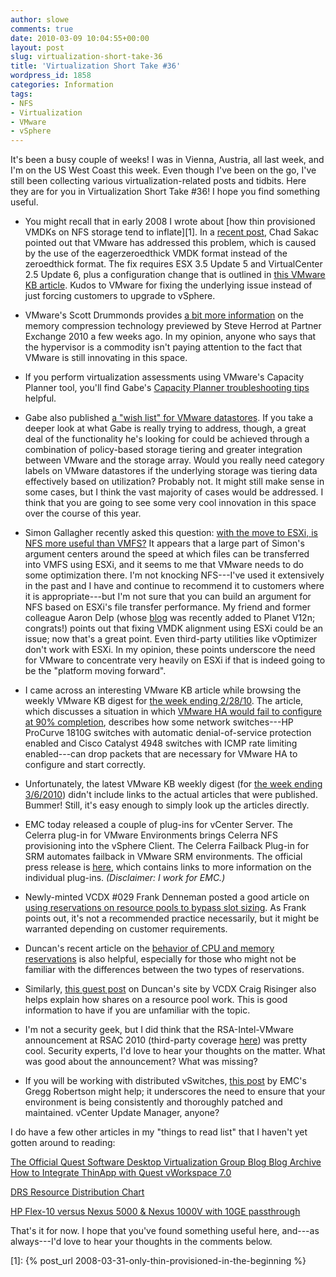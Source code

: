 ```yaml
---
author: slowe
comments: true
date: 2010-03-09 10:04:55+00:00
layout: post
slug: virtualization-short-take-36
title: 'Virtualization Short Take #36'
wordpress_id: 1858
categories: Information
tags:
- NFS
- Virtualization
- VMware
- vSphere
---
```


It's been a busy couple of weeks! I was in Vienna, Austria, all last week, and I'm on the US West Coast this week. Even though I've been on the go, I've still been collecting various virtualization-related posts and tidbits. Here they are for you in Virtualization Short Take #36! I hope you find something useful.

* You might recall that in early 2008 I wrote about [how thin provisioned VMDKs on NFS storage tend to inflate][1]. In a [recent post](http://virtualgeek.typepad.com/virtual_geek/2010/02/fixing-eagerzeroedthick-use---in-vi35-vsphere-and-using-zero-reclaim.html), Chad Sakac pointed out that VMware has addressed this problem, which is caused by the use of the eagerzeroedthick VMDK format instead of the zeroedthick format. The fix requires ESX 3.5 Update 5 and VirtualCenter 2.5 Update 6, plus a configuration change that is outlined in [this VMware KB article](http://kb.vmware.com/selfservice/microsites/search.do?language=en_US&cmd=displayKC&externalId=1017666). Kudos to VMware for fixing the underlying issue instead of just forcing customers to upgrade to vSphere.

* VMware's Scott Drummonds provides [a bit more information](http://vpivot.com/2010/03/01/memory-compression/) on the memory compression technology previewed by Steve Herrod at Partner Exchange 2010 a few weeks ago. In my opinion, anyone who says that the hypervisor is a commodity isn't paying attention to the fact that VMware is still innovating in this space.

* If you perform virtualization assessments using VMware's Capacity Planner tool, you'll find Gabe's [Capacity Planner troubleshooting tips](http://www.gabesvirtualworld.com/?p=1032) helpful.

* Gabe also published [a "wish list" for VMware datastores](http://www.gabesvirtualworld.com/?p=1086). If you take a deeper look at what Gabe is really trying to address, though, a great deal of the functionality he's looking for could be achieved through a combination of policy-based storage tiering and greater integration between VMware and the storage array. Would you really need category labels on VMware datastores if the underlying storage was tiering data effectively based on utilization? Probably not. It might still make sense in some cases, but I think the vast majority of cases would be addressed. I think that you are going to see some very cool innovation in this space over the course of this year.

* Simon Gallagher recently asked this question: [with the move to ESXi, is NFS more useful than VMFS?](http://vinf.net/2010/03/02/with-the-move-to-esxi-is-nfs-becoming-more-useful-than-vmfs/) It appears that a large part of Simon's argument centers around the speed at which files can be transferred into VMFS using ESXi, and it seems to me that VMware needs to do some optimization there. I'm not knocking NFS---I've used it extensively in the past and I have and continue to recommend it to customers where it is appropriate---but I'm not sure that you can build an argument for NFS based on ESXi's file transfer performance. My friend and former colleague Aaron Delp (whose [blog](http://blog.aarondelp.com/) was recently added to Planet V12n; congrats!) points out that fixing VMDK alignment using ESXi could be an issue; now that's a great point. Even third-party utilities like vOptimizer don't work with ESXi. In my opinion, these points underscore the need for VMware to concentrate very heavily on ESXi if that is indeed going to be the "platform moving forward".

* I came across an interesting VMware KB article while browsing the weekly VMware KB digest for [the week ending 2/28/10](http://blogs.vmware.com/kbdigest/2010/02/new-articles-published-for-week-ending-02282010.html?utm_source=feedburner&utm_medium=twitter&utm_campaign=Feed%3A+VmwareKnowledgebaseWeeklyDigest+(VMware+Knowledge+Base+Digest)). The article, which discusses a situation in which [VMware HA would fail to configure at 90% completion](http://kb.vmware.com/selfservice/microsites/search.do?language=en_US&cmd=displayKC&externalId=1018217), describes how some network switches---HP ProCurve 1810G switches with automatic denial-of-service protection enabled and Cisco Catalyst 4948 switches with ICMP rate limiting enabled---can drop packets that are necessary for VMware HA to configure and start correctly.

* Unfortunately, the latest VMware KB weekly digest (for [the week ending 3/6/2010](http://blogs.vmware.com/kbdigest/2010/03/new-articles-published-for-week-ending-362010.html?utm_source=feedburner&utm_medium=twitter&utm_campaign=Feed%3A+VmwareKnowledgebaseWeeklyDigest+(VMware+Knowledge+Base+Digest))) didn't include links to the actual articles that were published. Bummer! Still, it's easy enough to simply look up the articles directly.

* EMC today released a couple of plug-ins for vCenter Server. The Celerra plug-in for VMware Environments brings Celerra NFS provisioning into the vSphere Client. The Celerra Failback Plug-in for SRM automates failback in VMware SRM environments. The official press release is [here](http://www.emc.com/about/news/press/2010/20100309-01.htm), which contains links to more information on the individual plug-ins. _(Disclaimer: I work for EMC.)_

* Newly-minted VCDX #029 Frank Denneman posted a good article on [using reservations on resource pools to bypass slot sizing](http://frankdenneman.nl/2010/02/resource-pools-and-avoiding-ha-slot-sizing/). As Frank points out, it's not a recommended practice necessarily, but it might be warranted depending on customer requirements.

* Duncan's recent article on the [behavior of CPU and memory reservations](http://www.yellow-bricks.com/2010/03/03/cpumem-reservation-behaviour/) is also helpful, especially for those who might not be familiar with the differences between the two types of reservations.

* Similarly, [this guest post](http://www.yellow-bricks.com/2010/02/22/the-resource-pool-priority-pie-paradox/) on Duncan's site by VCDX Craig Risinger also helps explain how shares on a resource pool work. This is good information to have if you are unfamiliar with the topic.

* I'm not a security geek, but I did think that the RSA-Intel-VMware announcement at RSAC 2010 (third-party coverage [here](http://www.darkreading.com/securityservices/security/encryption/showArticle.jhtml?articleID=223101210&cid=RSSfeed_DR_News)) was pretty cool. Security experts, I'd love to hear your thoughts on the matter. What was good about the announcement? What was missing?

* If you will be working with distributed vSwitches, [this post](http://thesaffageek.wordpress.com/2010/03/08/vms-cant-ping-while-on-distributed-virtual-switches-vlans/) by EMC's Gregg Robertson might help; it underscores the need to ensure that your environment is being consistently and thoroughly patched and maintained. vCenter Update Manager, anyone?

I do have a few other articles in my "things to read list" that I haven't yet gotten around to reading:

[The Official Quest Software Desktop Virtualization Group Blog  Blog Archive  How to Integrate ThinApp with Quest vWorkspace 7.0](http://blogs.inside.quest.com/provision/2010/03/02/how-to-integrate-thinapp-with-quest-vworkspace-70/)  

[DRS Resource Distribution Chart](http://frankdenneman.nl/2010/03/drs-resource-distribution-chart/)  

[HP Flex-10 versus Nexus 5000 & Nexus 1000V with 10GE passthrough](http://www.internetworkexpert.org/2010/02/09/hp-flex-10-versus-nexus-5000-nexus-1000v-with-10ge-passthrough/)

That's it for now. I hope that you've found something useful here, and---as always---I'd love to hear your thoughts in the comments below.

[1]: {% post_url 2008-03-31-only-thin-provisioned-in-the-beginning %}

